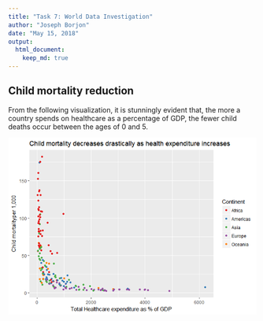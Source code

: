 ```yaml
---
title: "Task 7: World Data Investigation"
author: "Joseph Borjon"
date: "May 15, 2018"
output:
  html_document:
    keep_md: true
---
```


## Child mortality reduction

From the following visualization, it is stunningly evident that, the more a country spends on healthcare as a percentage of GDP, the fewer child deaths occur between the ages of 0 and 5.

![](world-data-investigation_files/figure-html/cars-1.png)<!-- -->
